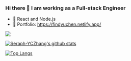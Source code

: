 ### Hi there 👋 I am working as a Full-stack Engineer


- 🔭 React and Node.js
- 🍔 Portfolio: https://findyuchen.netlify.app/

![](https://komarev.com/ghpvc/?username=Seraph-YCZhang)

[![Seraph-YCZhang's github stats](https://github-readme-stats.vercel.app/api?username=Seraph-YCZhang&count_private=true&theme=dracula)](https://github.com/Seraph-YCZhang/Seraph-YCZhang)

[![Top Langs](https://github-readme-stats.vercel.app/api/top-langs/?username=Seraph-YCZhang&theme=dracula)](https://github.com/Seraph-YCZhang/Seraph-YCZhang)

